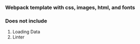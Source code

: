 ### Webpack template with css, images, html, and fonts

### Does not include
<ol>
  <li>
    Loading Data
  </li>
  <li> 
    Linter
  </li>
</ol>
